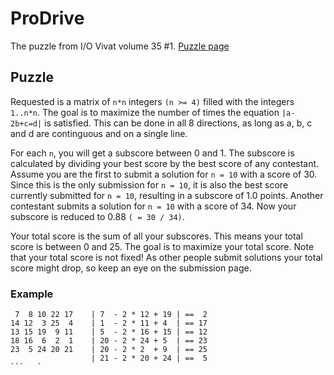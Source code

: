 # ProDrive
The puzzle from I/O Vivat volume 35 #1.
[Puzzle page](https://puzzle.prodrive-technologies.com/inter-actief)

## Puzzle
Requested is a matrix of `n*n` integers `(n >= 4)` filled with the integers `1..n*n`.
The goal is to maximize the number of times the equation `|a-2b+c=d|` is satisfied.
This can be done in all 8 directions, as long as a, b, c and d are continguous and on a single line.

For each `n`, you will get a subscore between 0 and 1. The subscore is calculated by dividing your best score by the best score of any contestant.
Assume you are the first to submit a solution for `n = 10` with a score of 30. Since this is the only submission for `n = 10`, it is also the best
score currently submitted for `n = 10`, resulting in a subscore of 1.0 points. Another contestant submits a solution for `n = 10` with a score of
34. Now your subscore is reduced to 0.88 `( = 30 / 34)`.

Your total score is the sum of all your subscores. This means your total score is between 0 and 25. The goal is to maximize your total score. Note
that your total score is not fixed! As other people submit solutions your total score might drop, so keep an eye on the submission page.

### Example
```              
 7  8 10 22 17    | 7  - 2 * 12 + 19 | ==  2
14 12  3 25  4    | 1  - 2 * 11 + 4  | == 17
13 15 19  9 11    | 5  - 2 * 16 + 15 | == 12
18 16  6  2  1    | 20 - 2 * 24 + 5  | == 23
23  5 24 20 21    | 20 - 2 * 2  + 9  | == 25
                  | 21 - 2 * 20 + 24 | ==  5
```   `
